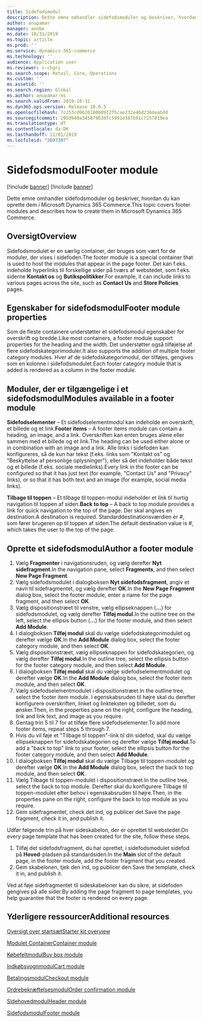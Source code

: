 ```yaml
---
title: Sidefodsmodul
description: Dette emne omhandler sidefodsmoduler og beskriver, hvordan du kan oprette dem i Dynamics 365 Commerce.
author: anupamar
manager: annbe
ms.date: 10/31/2019
ms.topic: article
ms.prod: ''
ms.service: dynamics-365-commerce
ms.technology: ''
audience: Application user
ms.reviewer: v-chgri
ms.search.scope: Retail, Core, Operations
ms.custom: ''
ms.assetid: ''
ms.search.region: Global
ms.author: anupamar-ms
ms.search.validFrom: 2019-10-31
ms.dyn365.ops.version: Release 10.0.5
ms.openlocfilehash: 7c253cd9620180b09f2f5cae232e46d236deabdd
ms.sourcegitcommit: 295d940a345879b3dfc5991e387b91c7257019ea
ms.translationtype: HT
ms.contentlocale: da-DK
ms.lasthandoff: 11/01/2019
ms.locfileid: "2697307"
---
```

# <a name="footer-module"></a><span data-ttu-id="4a530-103">Sidefodsmodul</span><span class="sxs-lookup"><span data-stu-id="4a530-103">Footer module</span></span>  

[!include [banner](includes/preview-banner.md)]
[!include [banner](includes/banner.md)]

<span data-ttu-id="4a530-104">Dette emne omhandler sidefodsmoduler og beskriver, hvordan du kan oprette dem i Microsoft Dynamics 365 Commerce.</span><span class="sxs-lookup"><span data-stu-id="4a530-104">This topic covers footer modules and describes how to create them in Microsoft Dynamics 365 Commerce.</span></span>

## <a name="overview"></a><span data-ttu-id="4a530-105">Oversigt</span><span class="sxs-lookup"><span data-stu-id="4a530-105">Overview</span></span>

<span data-ttu-id="4a530-106">Sidefodsmodulet er en særlig container, der bruges som vært for de moduler, der vises i sidefoden.</span><span class="sxs-lookup"><span data-stu-id="4a530-106">The footer module is a special container that is used to host the modules that appear in the page footer.</span></span> <span data-ttu-id="4a530-107">Det kan f.eks. indeholde hyperlinks til forskellige sider på tværs af webstedet, som f.eks. siderne **Kontakt os** og **Butikspolitikker**.</span><span class="sxs-lookup"><span data-stu-id="4a530-107">For example, it can include links to various pages across the site, such as **Contact Us** and **Store Policies** pages.</span></span>

## <a name="footer-module-properties"></a><span data-ttu-id="4a530-108">Egenskaber for sidefodsmodul</span><span class="sxs-lookup"><span data-stu-id="4a530-108">Footer module properties</span></span> 

<span data-ttu-id="4a530-109">Som de fleste containere understøtter et sidefodsmodul egenskaber for overskrift og bredde.</span><span class="sxs-lookup"><span data-stu-id="4a530-109">Like most containers, a footer module support properties for the heading and the width.</span></span> <span data-ttu-id="4a530-110">Det understøtter også tilføjelse af flere sidefodskategorimoduler.</span><span class="sxs-lookup"><span data-stu-id="4a530-110">It also supports the addition of multiple footer category modules.</span></span> <span data-ttu-id="4a530-111">Hver af de sidefodskategorimodul, der tilføjes, gengives som en kolonne i sidefodsmodulet.</span><span class="sxs-lookup"><span data-stu-id="4a530-111">Each footer category module that is added is rendered as a column in the footer module.</span></span>

## <a name="modules-available-in-a-footer-module"></a><span data-ttu-id="4a530-112">Moduler, der er tilgængelige i et sidefodsmodul</span><span class="sxs-lookup"><span data-stu-id="4a530-112">Modules available in a footer module</span></span>

<span data-ttu-id="4a530-113">**Sidefodselementer** – Et sidefodselementmodul kan indeholde en overskrift, et billede og et link.</span><span class="sxs-lookup"><span data-stu-id="4a530-113">**Footer items** – A footer items module can contain a heading, an image, and a link.</span></span> <span data-ttu-id="4a530-114">Overskriften kan enten bruges alene eller sammen med et billede og et link.</span><span class="sxs-lookup"><span data-stu-id="4a530-114">The heading can be used either alone or in combination with an image and a link.</span></span> <span data-ttu-id="4a530-115">Alle links i sidefoden kan konfigureres, så de kun har tekst (f.eks. links som "Kontakt os" og "Beskyttelse af personlige oplysninger"), eller så det indeholder både tekst og et billede (f.eks. sociale medielinks).</span><span class="sxs-lookup"><span data-stu-id="4a530-115">Every link in the footer can be configured so that it has just text (for example, "Contact Us" and "Privacy" links), or so that it has both text and an image (for example, social media links).</span></span>

<span data-ttu-id="4a530-116">**Tilbage til toppen** – Et tilbage til toppen-modul indeholder et link til hurtig navigation til toppen af siden.</span><span class="sxs-lookup"><span data-stu-id="4a530-116">**Back to top** – A back to top module provides a link for quick navigation to the top of the page.</span></span> <span data-ttu-id="4a530-117">Der skal angives en destination.</span><span class="sxs-lookup"><span data-stu-id="4a530-117">A destination is required.</span></span> <span data-ttu-id="4a530-118">Standarddestinationsværdien er #, som fører brugeren op til toppen af siden.</span><span class="sxs-lookup"><span data-stu-id="4a530-118">The default destination value is #, which takes the user to the top of the page.</span></span>

## <a name="author-a-footer-module"></a><span data-ttu-id="4a530-119">Oprette et sidefodsmodul</span><span class="sxs-lookup"><span data-stu-id="4a530-119">Author a footer module</span></span>

1. <span data-ttu-id="4a530-120">Vælg **Fragmenter** i navigationsruden, og vælg derefter **Nyt sidefragment**.</span><span class="sxs-lookup"><span data-stu-id="4a530-120">In the navigation pane, select **Fragments**, and then select **New Page Fragment**.</span></span>
1. <span data-ttu-id="4a530-121">Vælg sidefodsmodulet i dialogboksen **Nyt sidefodsfragment**, angiv et navn til sidefragmentet, og vælg derefter **OK**.</span><span class="sxs-lookup"><span data-stu-id="4a530-121">In the **New Page Fragment** dialog box, select the footer module, enter a name for the page fragment, and then select **OK**.</span></span>
1. <span data-ttu-id="4a530-122">Vælg dispositionstræet til venstre, vælg ellipseknappen (**...**) for sidefodsmodulet, og vælg derefter **Tilføj modul**.</span><span class="sxs-lookup"><span data-stu-id="4a530-122">In the outline tree on the left, select the ellipsis button (**...**) for the footer module, and then select **Add Module**.</span></span>
1. <span data-ttu-id="4a530-123">I dialogboksen **Tilføj modul** skal du vælge sidefodskategorimodulet og derefter vælge **OK**.</span><span class="sxs-lookup"><span data-stu-id="4a530-123">In the **Add Module** dialog box, select the footer category module, and then select **OK**.</span></span>
1. <span data-ttu-id="4a530-124">Vælg dispositionstræet, vælg ellipseknappen for sidefodskategorien, og vælg derefter **Tilføj modul**.</span><span class="sxs-lookup"><span data-stu-id="4a530-124">In the outline tree, select the ellipsis button for the footer category module, and then select **Add Module**.</span></span>
1. <span data-ttu-id="4a530-125">I dialogboksen **Tilføj modul** skal du vælge sidefodselementmodulet og derefter vælge **OK**.</span><span class="sxs-lookup"><span data-stu-id="4a530-125">In the **Add Module** dialog box, select the footer item module, and then select **OK**.</span></span>
1. <span data-ttu-id="4a530-126">Vælg sidefodselementmodulet i dispositionstræet.</span><span class="sxs-lookup"><span data-stu-id="4a530-126">In the outline tree, select the footer item module.</span></span> <span data-ttu-id="4a530-127">I egenskabsruden til højre skal du derefter konfigurere overskriften, linket og linkteksten og billedet, som du ønsker.</span><span class="sxs-lookup"><span data-stu-id="4a530-127">Then, in the properties pane on the right, configure the heading, link and link text, and image as you require.</span></span>
1. <span data-ttu-id="4a530-128">Gentag trin 5 til 7 for at tilføje flere sidefodselementer.</span><span class="sxs-lookup"><span data-stu-id="4a530-128">To add more footer items, repeat steps 5 through 7.</span></span>
1. <span data-ttu-id="4a530-129">Hvis du vil føje et "Tilbage til toppen"-link til din sidefod, skal du vælge ellipseknappen for sidefodskategorien og derefter vælge **Tilføj modul**.</span><span class="sxs-lookup"><span data-stu-id="4a530-129">To add a "back to top" link to your footer, select the ellipsis button for the footer category module, and then select **Add Module**.</span></span>
1. <span data-ttu-id="4a530-130">I dialogboksen **Tilføj modul** skal du vælge Tilbage til toppen-modulet og derefter vælge **OK**.</span><span class="sxs-lookup"><span data-stu-id="4a530-130">In the **Add Module** dialog box, select the back to top module, and then select **OK**.</span></span>
1. <span data-ttu-id="4a530-131">Vælg Tilbage til toppen-modulet i dispositionstræet.</span><span class="sxs-lookup"><span data-stu-id="4a530-131">In the outline tree, select the back to top module.</span></span> <span data-ttu-id="4a530-132">Derefter skal du konfigurere Tilbage til toppen-modulet efter behov i egenskabsruden til højre.</span><span class="sxs-lookup"><span data-stu-id="4a530-132">Then, in the properties pane on the right, configure the back to top module as you require.</span></span>
1. <span data-ttu-id="4a530-133">Gem sidefragmentet, check det ind, og publicer det.</span><span class="sxs-lookup"><span data-stu-id="4a530-133">Save the page fragment, check it in, and publish it.</span></span>

<span data-ttu-id="4a530-134">Udfør følgende trin på hver sideskabelon, der er oprettet til webstedet.</span><span class="sxs-lookup"><span data-stu-id="4a530-134">On every page template that has been created for the site, follow these steps.</span></span>

1. <span data-ttu-id="4a530-135">Tilføj det sidefodsfragment, du har oprettet, i sidefodsmodulet sidefod på **Hoved**-pladsen på standardsiden.</span><span class="sxs-lookup"><span data-stu-id="4a530-135">In the **Main** slot of the default page, in the footer module, add the footer fragment that you created.</span></span>
1. <span data-ttu-id="4a530-136">Gem skabelonen, tjek den ind, og publicer den.</span><span class="sxs-lookup"><span data-stu-id="4a530-136">Save the template, check it in, and publish it.</span></span>

<span data-ttu-id="4a530-137">Ved at føje sidefragmentet til sideskabeloner kan du sikre, at sidefoden gengives på alle sider.</span><span class="sxs-lookup"><span data-stu-id="4a530-137">By adding the page fragment to page templates, you help guarantee that the footer is rendered on every page.</span></span>

## <a name="additional-resources"></a><span data-ttu-id="4a530-138">Yderligere ressourcer</span><span class="sxs-lookup"><span data-stu-id="4a530-138">Additional resources</span></span>

[<span data-ttu-id="4a530-139">Oversigt over startsæt</span><span class="sxs-lookup"><span data-stu-id="4a530-139">Starter kit overview</span></span>](starter-kit-overview.md)

[<span data-ttu-id="4a530-140">Modulet Container</span><span class="sxs-lookup"><span data-stu-id="4a530-140">Container module</span></span>](add-container-module.md)

[<span data-ttu-id="4a530-141">Købefeltmodul</span><span class="sxs-lookup"><span data-stu-id="4a530-141">Buy box module</span></span>](add-buy-box.md)

[<span data-ttu-id="4a530-142">Indkøbsvognmodul</span><span class="sxs-lookup"><span data-stu-id="4a530-142">Cart module</span></span>](add-cart-module.md)

[<span data-ttu-id="4a530-143">Betalingsmodul</span><span class="sxs-lookup"><span data-stu-id="4a530-143">Checkout module</span></span>](add-checkout-module.md)

[<span data-ttu-id="4a530-144">Ordrebekræftelsesmodul</span><span class="sxs-lookup"><span data-stu-id="4a530-144">Order confirmation module</span></span>](order-confirmation-module.md)

[<span data-ttu-id="4a530-145">Sidehovedmodul</span><span class="sxs-lookup"><span data-stu-id="4a530-145">Header module</span></span>](author-header-module.md)

[<span data-ttu-id="4a530-146">Sidefodsmodul</span><span class="sxs-lookup"><span data-stu-id="4a530-146">Footer module</span></span>](author-footer-module.md)
